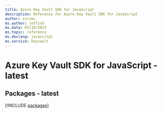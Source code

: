 ```yaml
---
title: Azure Key Vault SDK for JavaScript
description: Reference for Azure Key Vault SDK for JavaScript
author: xirzec
ms.author: jeffish
ms.data: 03/18/2023
ms.topic: reference
ms.devlang: javascript
ms.service: keyvault
---
```

# Azure Key Vault SDK for JavaScript - latest
## Packages - latest
[!INCLUDE [packages](key-vault-index.md)]